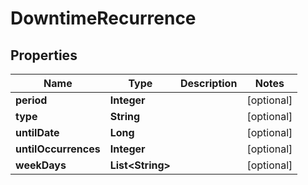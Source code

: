 

# DowntimeRecurrence

## Properties

Name | Type | Description | Notes
------------ | ------------- | ------------- | -------------
**period** | **Integer** |  |  [optional]
**type** | **String** |  |  [optional]
**untilDate** | **Long** |  |  [optional]
**untilOccurrences** | **Integer** |  |  [optional]
**weekDays** | **List&lt;String&gt;** |  |  [optional]



